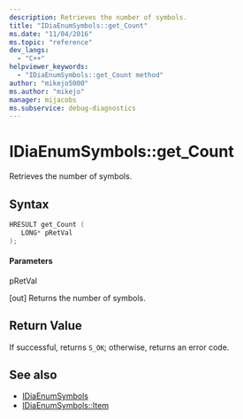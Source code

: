 ```yaml
---
description: Retrieves the number of symbols.
title: "IDiaEnumSymbols::get_Count"
ms.date: "11/04/2016"
ms.topic: "reference"
dev_langs:
  - "C++"
helpviewer_keywords:
  - "IDiaEnumSymbols::get_Count method"
author: "mikejo5000"
ms.author: "mikejo"
manager: mijacobs
ms.subservice: debug-diagnostics
---
```


# IDiaEnumSymbols::get_Count

Retrieves the number of symbols.

## Syntax

```c++
HRESULT get_Count ( 
   LONG* pRetVal
);
```

#### Parameters

pRetVal

[out] Returns the number of symbols.

## Return Value

If successful, returns `S_OK`; otherwise, returns an error code.

## See also

- [IDiaEnumSymbols](../../debugger/debug-interface-access/idiaenumsymbols.md)
- [IDiaEnumSymbols::Item](../../debugger/debug-interface-access/idiaenumsymbols-item.md)
